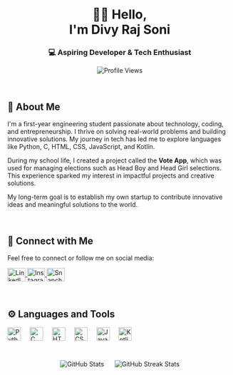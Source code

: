 <h1 align="center">👋🏼 Hello,</br> I'm Divy Raj Soni</h1>
<h3 align="center">💻 Aspiring Developer & Tech Enthusiast</h3>

<p align="center">
  <img src="https://komarev.com/ghpvc/?username=deep100ni&label=Profile%20views&color=0e75b6&style=flat" alt="Profile Views" />
</p>

</br>

## 🚀 About Me
I'm a first-year engineering student passionate about technology, coding, and entrepreneurship. I thrive on solving real-world problems and building innovative solutions. My journey in tech has led me to explore languages like Python, C, HTML, CSS, JavaScript, and Kotlin.

During my school life, I created a project called the **Vote App**, which was used for managing elections such as Head Boy and Head Girl selections. This experience sparked my interest in impactful projects and creative solutions.

My long-term goal is to establish my own startup to contribute innovative ideas and meaningful solutions to the world.

</br>

## 🌟 Connect with Me
Feel free to connect or follow me on social media:

<p align="left">
  <a href="https://www.linkedin.com/in/deep-soni-41188a315" target="_blank">
    <img align="center" src="https://raw.githubusercontent.com/rahuldkjain/github-profile-readme-generator/master/src/images/icons/Social/linked-in-alt.svg" alt="LinkedIn" height="30" width="40" />
  </a>
  <a href="https://www.instagram.com/deep_100ni__/" target="_blank">
    <img align="center" src="https://raw.githubusercontent.com/rahuldkjain/github-profile-readme-generator/master/src/images/icons/Social/instagram.svg" alt="Instagram" height="30" width="40" />
  </a>
  <a href="https://www.snapchat.com/add/deep_100ni" target="_blank">
    <img align="center" src="https://raw.githubusercontent.com/rahuldkjain/github-profile-readme-generator/master/src/images/icons/Social/snapchat.svg" alt="Snapchat" height="30" width="40" />
  </a>
</p>

</br>

## ⚙️ Languages and Tools
<div align="left">
  <img src="https://cdn.jsdelivr.net/gh/devicons/devicon/icons/python/python-original.svg" height="30" alt="Python" />
  <img width="12" />
  <img src="https://cdn.jsdelivr.net/gh/devicons/devicon/icons/c/c-original.svg" height="30" alt="C" />
  <img width="12" />
  <img src="https://cdn.jsdelivr.net/gh/devicons/devicon/icons/html5/html5-original.svg" height="30" alt="HTML" />
  <img width="12" />
  <img src="https://cdn.jsdelivr.net/gh/devicons/devicon/icons/css3/css3-original.svg" height="30" alt="CSS" />
  <img width="12" />
  <img src="https://cdn.jsdelivr.net/gh/devicons/devicon/icons/javascript/javascript-original.svg" height="30" alt="JavaScript" />
  <img width="12" />
  <img src="https://cdn.jsdelivr.net/gh/devicons/devicon/icons/kotlin/kotlin-original.svg" height="30" alt="Kotlin" />
</div>

</br>

<p align="center">
  <img align="center" src="https://github-readme-stats.vercel.app/api?username=deep100ni&show_icons=true&locale=en" alt="GitHub Stats" style="display: inline-block; margin: 10px;" />
  <img align="center" src="https://github-readme-streak-stats.herokuapp.com/?user=deep100ni&" alt="GitHub Streak Stats" style="display: inline-block; margin: 10px;" />
</p>

